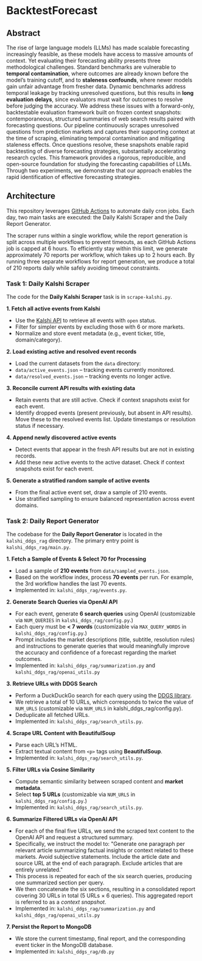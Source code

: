 # BacktestForecast

## Abstract

The rise of large language models (LLMs) has made scalable forecasting increasingly feasible, as these models have access to massive amounts of context. Yet evaluating their forecasting ability presents three methodological challenges. Standard benchmarks are vulnerable to **temporal contamination**, where outcomes are already known before the model’s training cutoff, and to **staleness confounds**, where newer models gain unfair advantage from fresher data. Dynamic benchmarks address temporal leakage by tracking unresolved questions, but this results in **long evaluation delays**, since evaluators must wait for outcomes to resolve before judging the accuracy. We address these issues with a forward-only, backtestable evaluation framework built on frozen context snapshots: contemporaneous, structured summaries of web search results paired with forecasting questions. Our pipeline continuously scrapes unresolved questions from prediction markets and captures their supporting context at the time of scraping, eliminating temporal contamination and mitigating staleness effects. Once questions resolve, these snapshots enable rapid backtesting of diverse forecasting strategies, substantially accelerating research cycles. This framework provides a rigorous, reproducible, and open-source foundation for studying the forecasting capabilities of LLMs. Through two experiments, we demonstrate that our approach enables the rapid identification of effective forecasting strategies.

## Architecture

This repository leverages [GitHub Actions](https://github.com/features/actions) to automate daily cron jobs. Each day, two main tasks are executed: the Daily Kalshi Scraper and the Daily Report Generator. 

The scraper runs within a single workflow, while the report generation is split across multiple workflows to prevent timeouts, as each GitHub Actions job is capped at 6 hours. To efficiently stay within this limit, we generate approximately 70 reports per workflow, which takes up to 2 hours each. By running three separate workflows for report generation, we produce a total of 210 reports daily while safely avoiding timeout constraints.

### Task 1: Daily Kalshi Scraper

The code for the **Daily Kalshi Scraper** task is in `scrape-kalshi.py`.

**1. Fetch all active events from Kalshi**

- Use the [Kalshi API](https://docs.kalshi.com/api-reference/market/get-events) to retrieve all events with `open` status.
- Filter for simpler events by excluding those with 6 or more markets.
- Normalize and store event metadata (e.g., event ticker, title, domain/category).

**2. Load existing active and resolved event records**

- Load the current datasets from the `data` directory:
- `data/active_events.json` – tracking events currently monitored.
- `data/resolved_events.json` – tracking events no longer active.

**3. Reconcile current API results with existing data**

- Retain events that are still active. Check if context snapshots exist for each event.
- Identify dropped events (present previously, but absent in API results). Move these to the resolved events list. Update timestamps or resolution status if necessary.

**4. Append newly discovered active events**

- Detect events that appear in the fresh API results but are not in existing records.
- Add these new active events to the active dataset. Check if context snapshots exist for each event.

**5. Generate a stratified random sample of active events**

- From the final active event set, draw a sample of 210 events.
- Use stratified sampling to ensure balanced representation across event domains.


### Task 2: Daily Report Generator

The codebase for the **Daily Report Generator** is located in the `kalshi_ddgs_rag` directory. The primary entry point is `kalshi_ddgs_rag/main.py`.

**1. Fetch a Sample of Events & Select 70 for Processing**

- Load a sample of **210 events** from `data/sampled_events.json`.
- Based on the workflow index, process **70 events** per run. For example, the 3rd workflow handles the last 70 events.
- Implemented in: `kalshi_ddgs_rag/events.py`.

**2. Generate Search Queries via OpenAI API**

- For each event, generate **6 search queries** using OpenAI (customizable via `NUM_QUERIES` in `kalshi_ddgs_rag/config.py`.)
- Each query must be **< 7 words** (customizable via `MAX_QUERY_WORDS` in `kalshi_ddgs_rag/config.py`.)
- Prompt includes the market descriptions (title, subtitle, resolution rules) and instructions to generate queries that would meaningfully improve the accuracy and confidence of a forecast regarding the market outcomes.
- Implemented in: `kalshi_ddgs_rag/summarization.py` and `kalshi_ddgs_rag/openai_utils.py`

**3. Retrieve URLs with DDGS Search**

- Perform a DuckDuckGo search for each query using the [DDGS library](https://github.com/deedy5/ddgs).
- We retrieve a total of 10 URLs, which corresponds to twice the value of `NUM_URLS` (customizable via `NUM_URLS` in kalshi_ddgs_rag/config.py).
- Deduplicate all fetched URLs.
- Implemented in: `kalshi_ddgs_rag/search_utils.py`.

**4. Scrape URL Content with BeautifulSoup**

- Parse each URL’s HTML.
- Extract textual content from `<p>` tags using **BeautifulSoup**.
- Implemented in: `kalshi_ddgs_rag/search_utils.py`.

**5. Filter URLs via Cosine Similarity**

- Compute semantic similarity between scraped content and **market metadata**.
- Select **top 5 URLs** (customizable via `NUM_URLS` in `kalshi_ddgs_rag/config.py`.)
- Implemented in: `kalshi_ddgs_rag/search_utils.py`.

**6. Summarize Filtered URLs via OpenAI API**

- For each of the final five URLs, we send the scraped text content to the OpenAI API and request a structured summary.
- Specifically, we instruct the model to: "Generate one paragraph per relevant article summarizing factual insights or context related to these markets. Avoid subjective statements. Include the article date and source URL at the end of each paragraph. Exclude articles that are entirely unrelated."
- This process is repeated for each of the six search queries, producing one summarized section per query.
- We then concatenate the six sections, resulting in a consolidated report covering 30 URLs in total (5 URLs × 6 queries). This aggregated report is referred to as a *context snapshot*.
- Implemented in:  `kalshi_ddgs_rag/summarization.py` and `kalshi_ddgs_rag/openai_utils.py`

**7. Persist the Report to MongoDB**

- We store the current timestamp, final report, and the corresponding event ticker in the MongoDB database.
- Implemented in: `kalshi_ddgs_rag/db.py`

